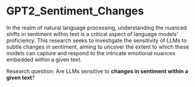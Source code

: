 # GPT2_Sentiment_Changes

In the realm of natural language processing, understanding the nuanced shifts in sentiment within text is a critical aspect of language models' proficiency. This research seeks to investigate the sensitivity of LLMs to subtle changes in sentiment, aiming to uncover the extent to which these models can capture and respond to the intricate emotional nuances embedded within a given text.

Research question: Are LLMs sensitive to **changes in sentiment within a given text**?
